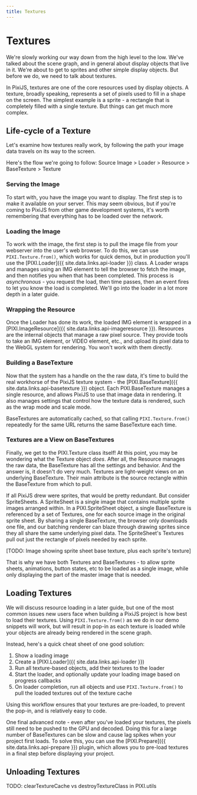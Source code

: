 ```yaml
---
title: Textures
---
```

# Textures

We're slowly working our way down from the high level to the low.  We've talked about the scene graph, and in general about display objects that live in it.  We're about to get to sprites and other simple display objects.  But before we do, we need to talk about textures.

In PixiJS, textures are one of the core resources used by display objects.  A texture, broadly speaking, represents a set of pixels used to fill in a shape on the screen.  The simplest example is a sprite - a rectangle that is completely filled with a single texture.  But things can get much more complex.

## Life-cycle of a Texture

Let's examine how textures really work, by following the path your image data travels on its way to the screen.  

Here's the flow we're going to follow:  Source Image > Loader > Resource > BaseTexture > Texture

### Serving the Image

To start with, you have the image you want to display.  The first step is to make it available on your server.  This may seem obvious, but if you're coming to PixiJS from other game development systems, it's worth remembering that everything has to be loaded over the network.

### Loading the Image

To work with the image, the first step is to pull the image file from your webserver into the user's web browser.  To do this, we can use `PIXI.Texture.from()`, which works for quick demos, but in production you'll use the [PIXI.Loader]({{ site.data.links.api-loader }}) class.  A Loader  wraps and manages using an IMG element to tell the browser to fetch the image, and then notifies you when that has been completed.  This process is *asynchronous* - you request the load, then time passes, then an event fires to let you know the load is completed.  We'll go into the loader in a lot more depth in a later guide.

### Wrapping the Resource

Once the Loader has done its work, the loaded IMG element is wrapped in a [PIXI.ImageResource]({{ site.data.links.api-imageresource }}).  Resources are the internal objects that manage a raw pixel source.  They provide tools to take an IMG element, or VIDEO element, etc., and upload its pixel data to the WebGL system for rendering.  You won't work with them directly.

### Building a BaseTexture

Now that the system has a handle on the the raw data, it's time to build the real workhorse of the PixiJS texture system - the [PIXI.BaseTexture]({{ site.data.links.api-basetexture }}) object.  Each PIXI.BaseTexture manages a single resource, and allows PixiJS to use that image data in rendering.  It also manages settings that control how the texture data is rendered, such as the wrap mode and scale mode.

BaseTextures are automatically cached, so that calling `PIXI.Texture.from()` repeatedly for the same URL returns the same BaseTexture each time.

### Textures are a View on BaseTextures

Finally, we get to the PIXI.Texture class itself!  At this point, you may be wondering what the Texture object *does*.  After all, the Resource manages the raw data, the BaseTexture has all the settings and behavior.  And the answer is, it doesn't do very much.  Textures are light-weight views on an underlying BaseTexture.  Their main attribute is the source rectangle within the BaseTexture from which to pull.  

If all PixiJS drew were sprites, that would be pretty redundant.  But consider SpriteSheets.  A SpriteSheet is a single image that contains multiple sprite images arranged within.  In a PIXI.SpriteSheet object, a single BaseTexture is referenced by a set of Textures, one for each source image in the original sprite sheet.  By sharing a single BaseTexture, the browser only downloads one file, and our batching renderer can blaze through drawing sprites since they all share the same underlying pixel data.  The SpriteSheet's Textures pull out just the rectangle of pixels needed by each sprite.

[TODO: Image showing sprite sheet base texture, plus each sprite's texture]

That is why we have both Textures and BaseTextures - to allow sprite sheets, animations, button states, etc to be loaded as a single image, while only displaying the part of the master image that is needed.

## Loading Textures

We will discuss resource loading in a later guide, but one of the most common issues new users face when building a PixiJS project is how best to load their textures.  Using `PIXI.Texture.from()` as we do in our demo snippets will work, but will result in pop-in as each texture is loaded while your objects are already being rendered in the scene graph.

Instead, here's a quick cheat sheet of one good solution:

1. Show a loading image
2. Create a [PIXI.Loader]({{ site.data.links.api-loader }})
3. Run all texture-based objects, add their textures to the loader
4. Start the loader, and optionally update your loading image based on progress callbacks
5. On loader completion, run all objects and use `PIXI.Texture.from()` to pull the loaded textures out of the texture cache

Using this workflow ensures that your textures are pre-loaded, to prevent the pop-in, and is relatively easy to code.

One final advanced note - even after you've loaded your textures, the pixels still need to be pushed to the GPU and decoded.  Doing this for a large number of BaseTextures can be slow and cause lag spikes when your project first loads.  To solve this, you can use the [PIXI.Prepare]({{ site.data.links.api-prepare }}) plugin, which allows you to pre-load textures in a final step before displaying your project.

## Unloading Textures

TODO: clearTextureCache vs destroyTextureClass in PIXI.utils
